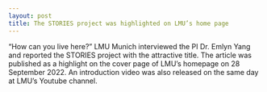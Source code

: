 ```yaml
---
layout: post
title: The STORIES project was highlighted on LMU’s home page
---
```


“How can you live here?” LMU Munich interviewed the PI Dr. Emlyn Yang and reported the STORIES project with the attractive title. The article was published as a highlight on the cover page of LMU’s homepage on 28 September 2022. An introduction video was also released on the same day at LMU’s Youtube channel. 
